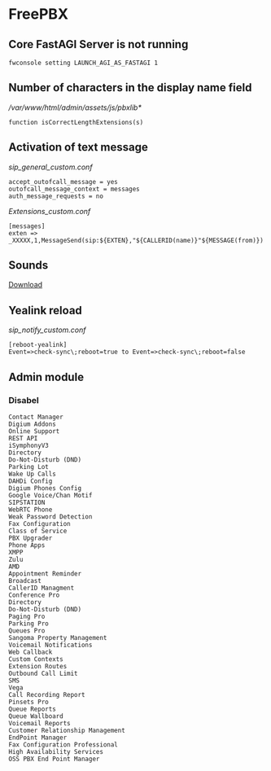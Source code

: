 # FreePBX
## Core FastAGI Server is not running
```
fwconsole setting LAUNCH_AGI_AS_FASTAGI 1
```

## Number of characters in the display name field
_/var/www/html/admin/assets/js/pbxlib*_

```
function isCorrectLengthExtensions(s)
```

##  Activation of text message
_sip_general_custom.conf_
```
accept_outofcall_message = yes
outofcall_message_context = messages
auth_message_requests = no
```

*Extensions_custom.conf*
```
[messages]
exten => _XXXXX,1,MessageSend(sip:${EXTEN},"${CALLERID(name)}"${MESSAGE(from)})
```

## Sounds
[Download](http://downloads.asterisk.org/pub/telephony/sounds/)

## Yealink reload
_sip_notify_custom.conf_
```
[reboot-yealink]
Event=>check-sync\;reboot=true to Event=>check-sync\;reboot=false
```

##  Admin module
### Disabel
```
Contact Manager
Digium Addons
Online Support
REST API
iSymphonyV3
Directory
Do-Not-Disturb (DND)
Parking Lot
Wake Up Calls
DAHDi Config
Digium Phones Config
Google Voice/Chan Motif
SIPSTATION
WebRTC Phone
Weak Password Detection
Fax Configuration
Class of Service
PBX Upgrader
Phone Apps
XMPP
Zulu
AMD
Appointment Reminder
Broadcast
CallerID Managment
Conference Pro
Directory
Do-Not-Disturb (DND)
Paging Pro
Parking Pro
Queues Pro
Sangoma Property Management
Voicemail Notifications
Web Callback
Custom Contexts
Extension Routes
Outbound Call Limit
SMS
Vega
Call Recording Report
Pinsets Pro
Queue Reports
Queue Wallboard
Voicemail Reports
Customer Relationship Management
EndPoint Manager
Fax Configuration Professional
High Availability Services
OSS PBX End Point Manager
```

